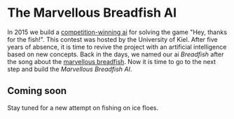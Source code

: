 # The Marvellous Breadfish AI

In 2015 we build a [competition-winning ai](https://github.com/jvpichowski-projects/cau-software-challenge-2015-submission) for solving the game "Hey, thanks for the fish!". 
This contest was hosted by the University of Kiel.
After five years of absence, it is time to revive the project with an artificial intelligence based on new concepts. 
Back in the days, we named our ai *Breadfish* after the song about the [marvellous breadfish](https://www.youtube.com/watch?v=0RpdPzJgaBw).
Now it is time to go to the next step and build the *Marvellous Breadfish AI*.

## Coming soon

Stay tuned for a new attempt on fishing on ice floes.
